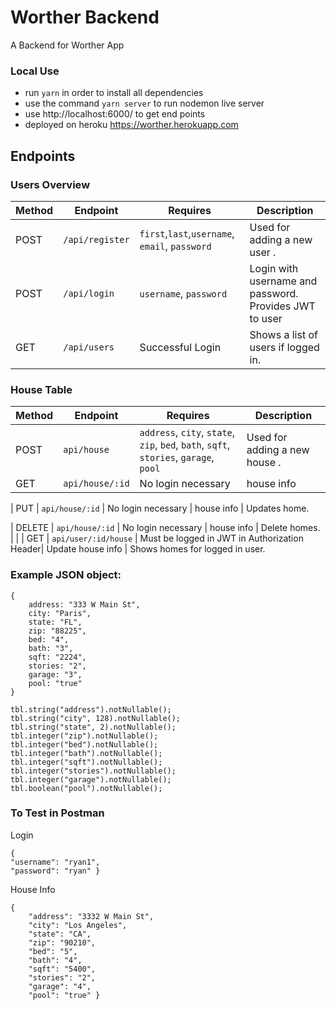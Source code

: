 # Worther Backend

A Backend for Worther App

### Local Use

- run `yarn` in order to install all dependencies
- use the command `yarn server` to run nodemon live server
- use http://localhost:6000/ to get end points
- deployed on heroku  https://worther.herokuapp.com


## Endpoints

### Users Overview


| Method |     Endpoint     |                  Requires                    |                                        Description                            |
|--------|------------------|----------------------------------------------|-------------------------------------------------------------------------------|
|  POST  | `/api/register` | `first`,`last`,`username`, `email`, `password`| Used for adding a new user .                                       |
|  POST  | `/api/login`    |  `username`, `password`| Login with username and password. Provides JWT to user    |
|  GET   | `/api/users`     |  Successful Login  | Shows a list of users if logged in.          

### House Table

| Method |     Endpoint     |                  Requires                    |                                        Description                            |
|--------|------------------|----------------------------------------------|-------------------------------------------------------------------------------|
|  POST  | `api/house` | `address`, `city`, `state`, `zip`, `bed`, `bath`, `sqft`, `stories`, `garage`, `pool`| Used for adding a new house . |
|  GET   | `api/house/:id`     | No login necessary | house info | Shows home. 

|  PUT   | `api/house/:id`     | No login necessary | house info | Updates home.  

|  DELETE   | `api/house/:id`     | No login necessary | house info | Delete homes. |                                  |
|  GET   | `api/user/:id/house`     | Must be logged in JWT in Authorization Header| Update house info | Shows homes for logged in user.            

### Example JSON object:
```
{
    address: "333 W Main St",
    city: "Paris",
    state: "FL",
    zip: "88225",
    bed: "4",
    bath: "3",
    sqft: "2224",
    stories: "2",
    garage: "3",
    pool: "true"
}
```
    tbl.string("address").notNullable();
    tbl.string("city", 128).notNullable();
    tbl.string("state", 2).notNullable();
    tbl.integer("zip").notNullable();
    tbl.integer("bed").notNullable();
    tbl.integer("bath").notNullable();
    tbl.integer("sqft").notNullable();
    tbl.integer("stories").notNullable();
    tbl.integer("garage").notNullable();
    tbl.boolean("pool").notNullable();

### To Test in Postman 

Login

```
{ 
"username": "ryan1",
"password": "ryan" }

```
House Info

```
{
    "address": "3332 W Main St",
    "city": "Los Angeles",
    "state": "CA",
    "zip": "90210",
    "bed": "5",
    "bath": "4",
    "sqft": "5400",
    "stories": "2",
    "garage": "4",
    "pool": "true" }

```
